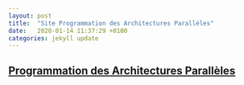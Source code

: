 ```yaml
---
layout: post
title:  "Site Programmation des Architectures Parallèles"
date:   2020-01-14 11:37:29 +0100
categories: jekyll update
---
```


## [Programmation des Architectures Parallèles](http://dept-info.labri.fr/ENSEIGNEMENT/pmc/)





